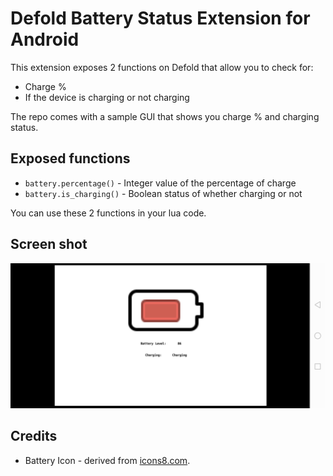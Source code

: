 # Defold Battery Status Extension for Android
This extension exposes 2 functions on Defold that allow you to check for:

* Charge %
* If the device is charging or not charging

The repo comes with a sample GUI that shows you charge % and charging status.

## Exposed functions

* `battery.percentage()` - Integer value of the percentage of charge
* `battery.is_charging()` - Boolean status of whether charging or not

You can use these 2 functions in your lua code.

## Screen shot

![screenshot](docs/extension-android-battery.jpeg)

## Credits

* Battery Icon - derived from [icons8.com](https://icons8.com/icon/11406/empty-battery).
